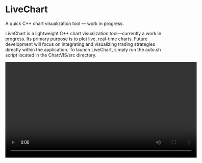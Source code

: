 # LiveChart
A quick C++ chart visualization tool — work in progress.

LiveChart is a lightweight C++ chart visualization tool—currently a work in progress. Its primary purpose is to plot live, real-time charts. Future development will focus on integrating and visualizing trading strategies directly within the application. To launch LiveChart, simply run the auto.sh script located in the ChartVIS/src directory.


<video controls width="600">
  <source src="./Demo.mp4" type="video/mp4">
  Your browser does not support the video tag.
</video>
